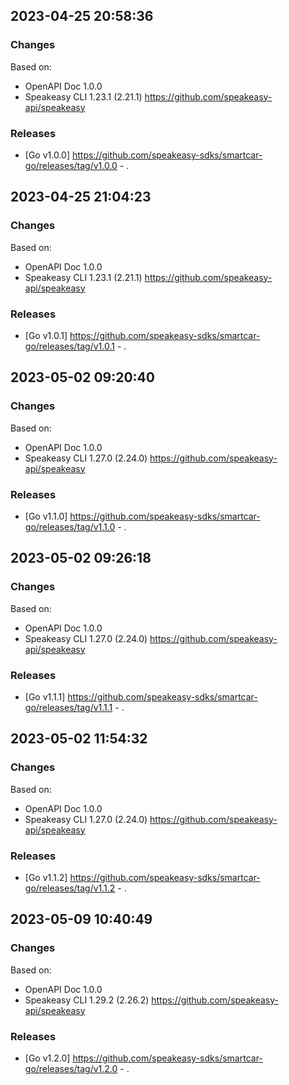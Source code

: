 

## 2023-04-25 20:58:36
### Changes
Based on:
- OpenAPI Doc 1.0.0 
- Speakeasy CLI 1.23.1 (2.21.1) https://github.com/speakeasy-api/speakeasy
### Releases
- [Go v1.0.0] https://github.com/speakeasy-sdks/smartcar-go/releases/tag/v1.0.0 - .

## 2023-04-25 21:04:23
### Changes
Based on:
- OpenAPI Doc 1.0.0 
- Speakeasy CLI 1.23.1 (2.21.1) https://github.com/speakeasy-api/speakeasy
### Releases
- [Go v1.0.1] https://github.com/speakeasy-sdks/smartcar-go/releases/tag/v1.0.1 - .

## 2023-05-02 09:20:40
### Changes
Based on:
- OpenAPI Doc 1.0.0 
- Speakeasy CLI 1.27.0 (2.24.0) https://github.com/speakeasy-api/speakeasy
### Releases
- [Go v1.1.0] https://github.com/speakeasy-sdks/smartcar-go/releases/tag/v1.1.0 - .

## 2023-05-02 09:26:18
### Changes
Based on:
- OpenAPI Doc 1.0.0 
- Speakeasy CLI 1.27.0 (2.24.0) https://github.com/speakeasy-api/speakeasy
### Releases
- [Go v1.1.1] https://github.com/speakeasy-sdks/smartcar-go/releases/tag/v1.1.1 - .

## 2023-05-02 11:54:32
### Changes
Based on:
- OpenAPI Doc 1.0.0 
- Speakeasy CLI 1.27.0 (2.24.0) https://github.com/speakeasy-api/speakeasy
### Releases
- [Go v1.1.2] https://github.com/speakeasy-sdks/smartcar-go/releases/tag/v1.1.2 - .

## 2023-05-09 10:40:49
### Changes
Based on:
- OpenAPI Doc 1.0.0 
- Speakeasy CLI 1.29.2 (2.26.2) https://github.com/speakeasy-api/speakeasy
### Releases
- [Go v1.2.0] https://github.com/speakeasy-sdks/smartcar-go/releases/tag/v1.2.0 - .